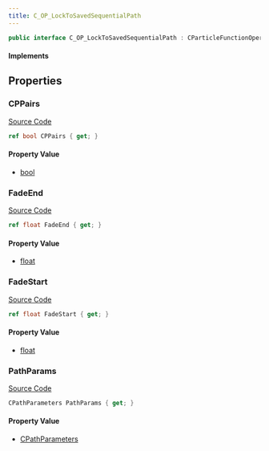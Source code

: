```yaml
---
title: C_OP_LockToSavedSequentialPath
---
```


```csharp
public interface C_OP_LockToSavedSequentialPath : CParticleFunctionOperator, CParticleFunction, ISchemaClass<CParticleFunction>, ISchemaClass<CParticleFunctionOperator>, ISchemaClass<C_OP_LockToSavedSequentialPath>, ISchemaField, ISchemaClass, INativeHandle
```

#### Implements

## Properties

### CPPairs

[Source Code](https://github.com/swiftly-solution/swiftlys2/blob/main/managed/src/SwiftlyS2.Generated/Schemas/Interfaces/C_OP_LockToSavedSequentialPath.cs#L21)

```csharp
ref bool CPPairs { get; }
```

#### Property Value

- [bool](https://learn.microsoft.com/dotnet/api/system.boolean)

### FadeEnd

[Source Code](https://github.com/swiftly-solution/swiftlys2/blob/main/managed/src/SwiftlyS2.Generated/Schemas/Interfaces/C_OP_LockToSavedSequentialPath.cs#L19)

```csharp
ref float FadeEnd { get; }
```

#### Property Value

- [float](https://learn.microsoft.com/dotnet/api/system.single)

### FadeStart

[Source Code](https://github.com/swiftly-solution/swiftlys2/blob/main/managed/src/SwiftlyS2.Generated/Schemas/Interfaces/C_OP_LockToSavedSequentialPath.cs#L17)

```csharp
ref float FadeStart { get; }
```

#### Property Value

- [float](https://learn.microsoft.com/dotnet/api/system.single)

### PathParams

[Source Code](https://github.com/swiftly-solution/swiftlys2/blob/main/managed/src/SwiftlyS2.Generated/Schemas/Interfaces/C_OP_LockToSavedSequentialPath.cs#L23)

```csharp
CPathParameters PathParams { get; }
```

#### Property Value

- [CPathParameters](/docs/api/shared/schemadefinitions/cpathparameters)

